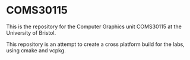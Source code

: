# COMS30115

This is the repository for the Computer Graphics unit COMS30115 at the University of Bristol.

This repository is an attempt to create a cross platform build for the labs, using cmake and vcpkg.
